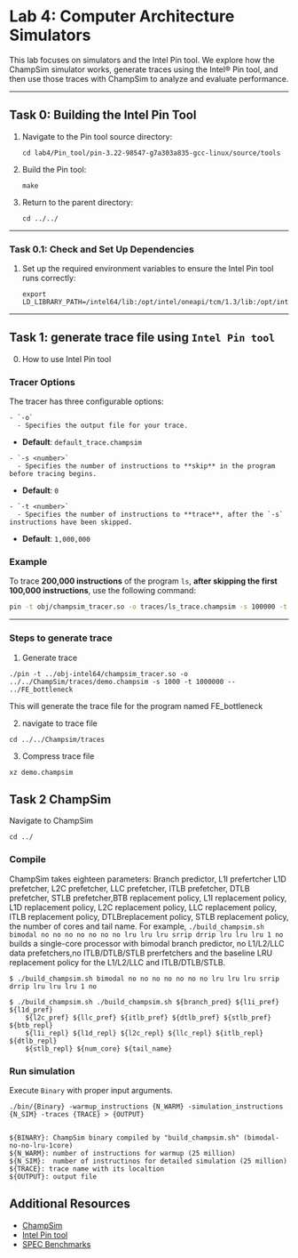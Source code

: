 # Lab 4: Computer Architecture Simulators 

This lab focuses on simulators and the Intel Pin tool. We explore how the ChampSim simulator works, generate traces using the Intel® Pin tool, and then use those traces with ChampSim to analyze and evaluate performance.


---

## Task 0: Building the Intel Pin Tool

1. Navigate to the Pin tool source directory:
   ```
   cd lab4/Pin_tool/pin-3.22-98547-g7a303a835-gcc-linux/source/tools
   ```

2. Build the Pin tool:
   ```
   make
   ```

3. Return to the parent directory:
   ```
   cd ../../
   ```


---

### Task 0.1: Check and Set Up Dependencies

1. Set up the required environment variables to ensure the Intel Pin tool runs correctly: 
   ```
   export LD_LIBRARY_PATH=/intel64/lib:/opt/intel/oneapi/tcm/1.3/lib:/opt/intel/oneapi/umf/0.10/lib:/opt/intel/oneapi/tbb/2022.1/env/../lib/intel64/gcc4.8:/opt/intel/oneapi/pti/0.12/lib:/opt/intel/oneapi/mpi/2021.15/opt/mpi/libfabric/lib:/opt/intel/oneapi/mpi/2021.15/lib:/opt/intel/oneapi/mkl/2025.1/lib:/opt/intel/oneapi/ippcp/2025.1/lib/:/opt/intel/oneapi/ipp/2022.1/lib:/opt/intel/oneapi/dnnl/2025.1/lib:/opt/intel/oneapi/debugger/2025.1/opt/debugger/lib:/opt/intel/oneapi/dal/2025.5/lib:/opt/intel/oneapi/compiler/2025.1/opt/compiler/lib:/opt/intel/oneapi/compiler/2025.1/lib:/opt/intel/oneapi/ccl/2021.15/lib/

   ```
---

## Task 1: generate trace file using `Intel Pin tool` 

0. How to use Intel Pin tool

### Tracer Options

The tracer has three configurable options:
```
- `-o`  
  - Specifies the output file for your trace.  
```
  - **Default**: `default_trace.champsim`

```
- `-s <number>`  
  - Specifies the number of instructions to **skip** in the program before tracing begins.  
```
  - **Default**: `0`

```
- `-t <number>`  
  - Specifies the number of instructions to **trace**, after the `-s` instructions have been skipped.  
```
  - **Default**: `1,000,000`

### Example

To trace **200,000 instructions** of the program `ls`, **after skipping the first 100,000 instructions**, use the following command:

```bash
pin -t obj/champsim_tracer.so -o traces/ls_trace.champsim -s 100000 -t 200000 -- ls
```
---
### Steps to generate trace

1. Generate trace 
```
./pin -t ../obj-intel64/champsim_tracer.so -o ../../ChampSim/traces/demo.champsim -s 1000 -t 1000000 -- ../FE_bottleneck
```

This will generate the trace file for the program named FE_bottleneck

2. navigate to trace file 
```
cd ../../Champsim/traces
```
3. Compress trace file
```
xz demo.champsim
```



## Task 2 ChampSim
Navigate to ChampSim
```
cd ../
```
### Compile

ChampSim takes eighteen parameters: Branch predictor, L1I prefertcher L1D prefetcher, L2C prefetcher, LLC prefetcher, ITLB prefetcher, DTLB prefetcher, STLB prefetcher,BTB replacement policy, L1I replacement policy, L1D replacement policy, L2C replacement policy, LLC replacement policy, ITLB replacement policy, DTLBreplacement policy, STLB replacement policy, the number of cores and tail name. 
For example, `./build_champsim.sh bimodal no no no no no no no lru lru lru srrip drrip lru lru lru 1 no` builds a single-core processor with bimodal branch predictor, no L1/L2/LLC data prefetchers,no ITLB/DTLB/STLB prerfetchers and the baseline LRU replacement policy for the L1/L2/LLC and ITLB/DTLB/STLB.
```
$ ./build_champsim.sh bimodal no no no no no no no lru lru lru srrip drrip lru lru lru 1 no
```
```
$ ./build_champsim.sh ./build_champsim.sh ${branch_pred} ${l1i_pref} ${l1d_pref}
    ${l2c_pref} ${llc_pref} ${itlb_pref} ${dtlb_pref} ${stlb_pref} ${btb_repl}
    ${l1i_repl} ${l1d_repl} ${l2c_repl} ${llc_repl} ${itlb_repl} ${dtlb_repl}
    ${stlb_repl} ${num_core} ${tail_name}

```
### Run simulation

Execute `Binary` with proper input arguments.


```
./bin/{Binary} -warmup_instructions {N_WARM} -simulation_instructions {N_SIM} -traces {TRACE} > {OUTPUT}


${BINARY}: ChampSim binary compiled by "build_champsim.sh" (bimodal-no-no-lru-1core)
${N_WARM}: number of instructions for warmup (25 million)
${N_SIM}:  number of instructinos for detailed simulation (25 million)
${TRACE}: trace name with its localtion
${OUTPUT}: output file
```
## Additional Resources

- [ChampSim](https://github.com/ChampSim)
- [Intel Pin tool](https://www.intel.com/content/www/us/en/developer/articles/tool/pin-a-dynamic-binary-instrumentation-tool.html)
- [SPEC Benchmarks](https://www.spec.org/products/)